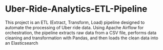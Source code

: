 # Uber-Ride-Analytics-ETL-Pipeline
This project is an ETL (Extract, Transform, Load) pipeline designed to automate the processing of Uber ride data. Using Apache Airflow for orchestration, the pipeline extracts raw data from a CSV file, performs data cleaning and transformation with Pandas, and then loads the clean data into an Elasticsearch
